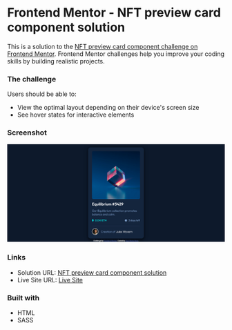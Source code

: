 # Frontend Mentor - NFT preview card component solution

This is a solution to the [NFT preview card component challenge on Frontend Mentor](https://www.frontendmentor.io/challenges/nft-preview-card-component-SbdUL_w0U). Frontend Mentor challenges help you improve your coding skills by building realistic projects. 

### The challenge

Users should be able to:

- View the optimal layout depending on their device's screen size
- See hover states for interactive elements

### Screenshot

![NFT preview card component](screenshot/NFT%20preview%20card%20component.png)

### Links

- Solution URL: [NFT preview card component solution](https://www.frontendmentor.io/solutions/nft-preview-card-component-E3GJ87zEM4)
- Live Site URL: [Live Site](https://pooria98.github.io/NFT-preview-card-component/)

### Built with

- HTML
- SASS